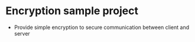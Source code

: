 # Encryption sample project
- Provide simple encryption to secure communication between client and server
